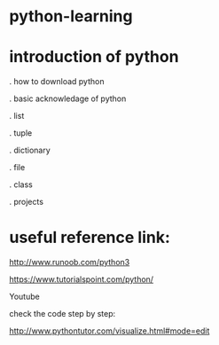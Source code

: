 # python-learning

# introduction of python 
. how to download python

. basic acknowledage of python 
  
  . list
  
  . tuple
  
  . dictionary
  
  . file
  
  . class
  
  . projects 

# useful reference link: 

http://www.runoob.com/python3

https://www.tutorialspoint.com/python/

Youtube

check the code step by step:

http://www.pythontutor.com/visualize.html#mode=edit

